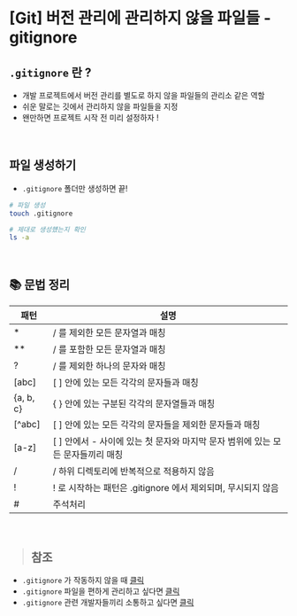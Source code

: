 # [Git] 버전 관리에 관리하지 않을 파일들 - gitignore

## **`.gitignore` 란 ?**

- 개발 프로젝트에서 버전 관리를 별도로 하지 않을 파일들의 관리소 같은 역할
- 쉬운 말로는 깃에서 관리하지 않을 파일들을 지정
- 왠만하면 프로젝트 시작 전 미리 설정하자 !

<br />

## **파일 생성하기**

- `.gitignore` 폴더만 생성하면 끝!

```sh
# 파일 생성
touch .gitignore

# 제대로 생성헀는지 확인
ls -a
```

<br />

## 📚 문법 정리

| 패턴      | 설명                                                                            |
| --------- | ------------------------------------------------------------------------------- |
| \*        | / 를 제외한 모든 문자열과 매칭                                                  |
| \*\*      | / 를 포함한 모든 문자열과 매칭                                                  |
| ?         | / 를 제외한 하나의 문자와 매칭                                                  |
| [abc]     | [ ] 안에 있는 모든 각각의 문자들과 매칭                                         |
| {a, b, c} | { } 안에 있는 구분된 각각의 문자열들과 매칭                                     |
| [^abc]    | [ ] 안에 있는 모든 각각의 문자들을 제외한 문자들과 매칭                         |
| [a-z]     | [ ] 안에서 - 사이에 있는 첫 문자와 마지막 문자 범위에 있는 모든 문자들끼리 매칭 |
| /         | / 하위 디렉토리에 반복적으로 적용하지 않음                                      |
| !         | ! 로 시작하는 패턴은 .gitignore 에서 제외되며, 무시되지 않음                    |
| #         | 주석처리                                                                        |

<br />

> ## 참조

- `.gitignore` 가 작동하지 않을 때 [클릭](https://jojoldu.tistory.com/307)
- `.gitignore` 파일을 편하게 관리하고 싶다면 [클릭](https://www.toptal.com/developers/gitignore/)
- `.gitignore` 관련 개발자들끼리 소통하고 싶다면 [클릭](https://github.com/github/gitignore)
